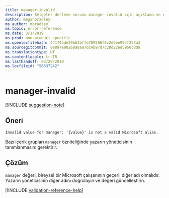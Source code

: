 ```yaml
---
title: manager-invalid
description: Belgeler derleme sorunu manager-invalid için açıklama ve çözüm
author: meganbradley
ms.author: mbradley
ms.topic: error-reference
ms.date: 3/1/2019
ms.prod: non-product-specific
ms.openlocfilehash: 44174bde29b63bffe709596f9c2d6be994f252a3
ms.sourcegitcommit: 8e897e90268a8a87dc4b97d7c28d22ed5950c8d9
ms.translationtype: HT
ms.contentlocale: tr-TR
ms.lasthandoff: 03/29/2019
ms.locfileid: "58637242"
---
```

# <a name="manager-invalid"></a>manager-invalid

[!INCLUDE [suggestion-note](includes/suggestion-note.md)]

## <a name="suggestion"></a>Öneri

`Invalid value for manager: '{value}' is not a valid Microsoft alias.`

Bazı içerik grupları `manager` özniteliğinde yazarın yöneticisinin tanımlanmasını gerektirir.

## <a name="resolution"></a>Çözüm

`manager` değeri, bireysel bir Microsoft çalışanının geçerli diğer adı olmalıdır. Yazarın yöneticisinin diğer adını doğrulayın ve değeri güncelleştirin.

<!--make sure to add this file to your includes folder and verify the path-->
[!INCLUDE [validation-reference-help](includes/validation-reference-help.md)]
